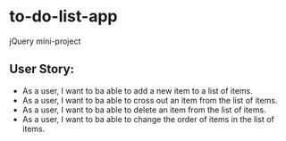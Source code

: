 # to-do-list-app

  <p>jQuery mini-project</p>

## User Story:

- As a user, I want to ba able to add a new item to a list of items.
- As a user, I want to ba able to cross out an item from the list of items.
- As a user, I want to ba able to delete an item from the list of items.
- As a user, I want to ba able to change the order of items in the list of items.
